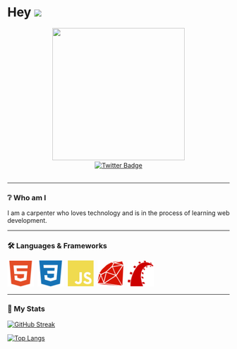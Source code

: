 <h1>
  Hey
  <img src="https://media.giphy.com/media/YSlD6I04v4s9pgwPcT/giphy.gif" width="30px"/>
</h1>

<div align="center">
  <img src="https://media.giphy.com/media/lRLzrbhmh5pFf4jOga/giphy.gif" width="300" height="300"/>
</div>

<div id="badges" align="center">
  <a href="https://twitter.com/landoncaouette">
    <img src="https://img.shields.io/badge/Twitter-black?style=for-the-badge&logo=twitter&logoColor=4b5d7b" alt="Twitter Badge"/>
  </a>

</div>
<div align="center">
<img src="https://komarev.com/ghpvc/?username=landoncaouette&style=flat-square&color=4b5d7b" alt=""/>
  </div>
  
  
  ---
  ### :grey_question: Who am I
   
  I am a carpenter who loves technology and is in the process of learning web development.
  
  ---
  ### :hammer_and_wrench: Languages & Frameworks
  
  <div>
    <img src="https://github.com/devicons/devicon/blob/master/icons/html5/html5-plain.svg" title="HTML5" alt="HTML5" width="60" height="60"/>&nbsp;
    <img src="https://github.com/devicons/devicon/blob/master/icons/css3/css3-plain.svg" title="CSS3" alt="CSS3" width="60" height="60"/>&nbsp;
    <img src="https://github.com/devicons/devicon/blob/master/icons/javascript/javascript-plain.svg" title="JavaScript" alt="JavaScript" width="60" height="60"/>&nbsp;
    <img src="https://github.com/devicons/devicon/blob/master/icons/ruby/ruby-plain.svg" title="Ruby" alt="Ruby" width="60" height="60"/>&nbsp;
    <img src="https://github.com/devicons/devicon/blob/master/icons/rails/rails-plain.svg" title="Ruby on Rails" alt="Ruby on Rails" width="60" height="60"/>&nbsp;
  
   ---
  
###  :metal: My Stats
 [![GitHub Streak](https://github-readme-streak-stats.herokuapp.com?user=landoncaouette&theme=dark&hide_border=true&date_format=M%20j%5B%2C%20Y%5D)](https://git.io/streak-stats)
  
  [![Top Langs](https://github-readme-stats.vercel.app/api/top-langs/?username=dark&layout=compact&theme=tokyonight&hide_border=true)](https://github.com/anuraghazra/github-readme-stats)
